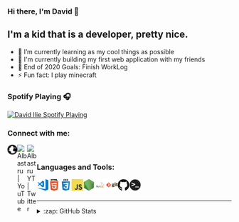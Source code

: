 ### Hi there, I'm David 👋

## I'm a kid that is a developer, pretty nice.

- 🌱 I’m currently learning as my cool things as possible
- 👯 I'm currently building my first web application with my friends
- 🥅 End of 2020 Goals: Finish WorkLog
- ⚡ Fun fact: I play minecraft

### Spotify Playing 🎧

[<img src="https://spotify-now-playing-theta-rouge.vercel.app/api/spotify-playing" alt="David Ilie Spotify Playing" width="350" />](https://open.spotify.com/user/byp9mjf9rglws17uoesxyy1zm)

### Connect with me:

[<img align="left" alt="davidilie.com" width="22px" src="https://raw.githubusercontent.com/iconic/open-iconic/master/svg/globe.svg" />][website]
[<img align="left" alt="Albastru | YouTube" width="22px" src="https://cdn.jsdelivr.net/npm/simple-icons@v3/icons/youtube.svg" />][youtube]
[<img align="left" alt="AlbastruYT | Twitter" width="22px" src="https://cdn.jsdelivr.net/npm/simple-icons@v3/icons/twitter.svg" />][twitter]

<br />

### Languages and Tools:

<img align="left" alt="Visual Studio Code" width="26px" src="https://raw.githubusercontent.com/github/explore/80688e429a7d4ef2fca1e82350fe8e3517d3494d/topics/visual-studio-code/visual-studio-code.png" />
<img align="left" alt="HTML5" width="26px" src="https://raw.githubusercontent.com/github/explore/80688e429a7d4ef2fca1e82350fe8e3517d3494d/topics/html/html.png" />
<img align="left" alt="CSS3" width="26px" src="https://raw.githubusercontent.com/github/explore/80688e429a7d4ef2fca1e82350fe8e3517d3494d/topics/css/css.png" />
<img align="left" alt="JavaScript" width="26px" src="https://raw.githubusercontent.com/github/explore/80688e429a7d4ef2fca1e82350fe8e3517d3494d/topics/javascript/javascript.png" />
<img align="left" alt="Node.js" width="26px" src="https://raw.githubusercontent.com/github/explore/80688e429a7d4ef2fca1e82350fe8e3517d3494d/topics/nodejs/nodejs.png" />
<img align="left" alt="MySQL" width="26px" src="https://raw.githubusercontent.com/github/explore/80688e429a7d4ef2fca1e82350fe8e3517d3494d/topics/mysql/mysql.png" />
<img align="left" alt="Git" width="26px" src="https://raw.githubusercontent.com/github/explore/80688e429a7d4ef2fca1e82350fe8e3517d3494d/topics/git/git.png" />
<img align="left" alt="GitHub" width="26px" src="https://raw.githubusercontent.com/github/explore/78df643247d429f6cc873026c0622819ad797942/topics/github/github.png" />
<img align="left" alt="Terminal" width="26px" src="https://raw.githubusercontent.com/github/explore/80688e429a7d4ef2fca1e82350fe8e3517d3494d/topics/terminal/terminal.png" />

<br />
<br />

---

<details>
  <summary>:zap: GitHub Stats</summary>

  <img align="left" alt="David's GitHub Stats" src="https://github-readme-stats.codestackr.vercel.app/api?username=DavidIlie&show_icons=true&hide_border=true" />

</details>

[website]: https://davidilie.com
[course]: http://vsCodeHero.com
[twitter]: https://twitter.com/AlbastruYT
[youtube]: https://youtube.com/c/davtdlthediamondlord
